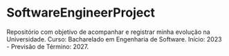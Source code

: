 # SoftwareEngineerProject
Repositório com objetivo de acompanhar e registrar minha evolução na Universidade. 
Curso: Bacharelado em Engenharia de Software. 
Início: 2023 - Previsão de Término: 2027.

